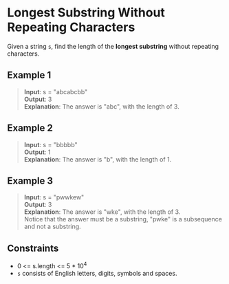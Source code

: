 # Longest Substring Without Repeating Characters

Given a string `s`, find the length of the **longest substring** without repeating characters.

## Example 1

> **Input**: s = "abcabcbb"  
> **Output**: 3  
> **Explanation**: The answer is "abc", with the length of 3.

## Example 2

> **Input**: s = "bbbbb"  
> **Output**: 1  
> **Explanation**: The answer is "b", with the length of 1.

## Example 3

> **Input**: s = "pwwkew"  
> **Output**: 3  
> **Explanation**: The answer is "wke", with the length of 3.  
> Notice that the answer must be a substring, "pwke" is a subsequence and not a substring.

## Constraints

- 0 <= s.length <= 5 * 10<sup>4</sup>
- `s` consists of English letters, digits, symbols and spaces.
